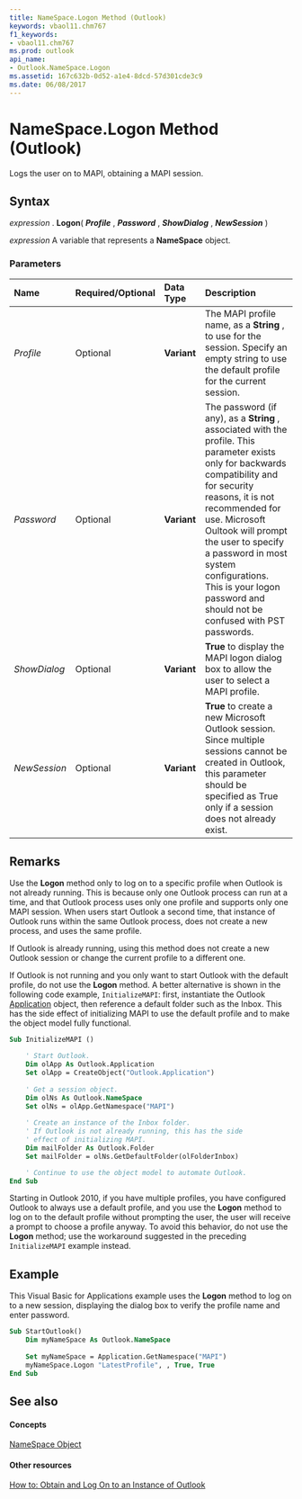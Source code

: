 ```yaml
---
title: NameSpace.Logon Method (Outlook)
keywords: vbaol11.chm767
f1_keywords:
- vbaol11.chm767
ms.prod: outlook
api_name:
- Outlook.NameSpace.Logon
ms.assetid: 167c632b-0d52-a1e4-8dcd-57d301cde3c9
ms.date: 06/08/2017
---
```



# NameSpace.Logon Method (Outlook)

Logs the user on to MAPI, obtaining a MAPI session.


## Syntax

 _expression_ . **Logon**( **_Profile_** , **_Password_** , **_ShowDialog_** , **_NewSession_** )

 _expression_ A variable that represents a **NameSpace** object.


### Parameters



|**Name**|**Required/Optional**|**Data Type**|**Description**|
|:-----|:-----|:-----|:-----|
| _Profile_|Optional| **Variant**|The MAPI profile name, as a  **String** , to use for the session. Specify an empty string to use the default profile for the current session.|
| _Password_|Optional| **Variant**|The password (if any), as a  **String** , associated with the profile. This parameter exists only for backwards compatibility and for security reasons, it is not recommended for use. Microsoft Oultook will prompt the user to specify a password in most system configurations. This is your logon password and should not be confused with PST passwords.|
| _ShowDialog_|Optional| **Variant**| **True** to display the MAPI logon dialog box to allow the user to select a MAPI profile.|
| _NewSession_|Optional| **Variant**| **True** to create a new Microsoft Outlook session. Since multiple sessions cannot be created in Outlook, this parameter should be specified as True only if a session does not already exist.|

## Remarks

Use the  **Logon** method only to log on to a specific profile when Outlook is not already running. This is because only one Outlook process can run at a time, and that Outlook process uses only one profile and supports only one MAPI session. When users start Outlook a second time, that instance of Outlook runs within the same Outlook process, does not create a new process, and uses the same profile.

If Outlook is already running, using this method does not create a new Outlook session or change the current profile to a different one. 

If Outlook is not running and you only want to start Outlook with the default profile, do not use the  **Logon** method. A better alternative is shown in the following code example, `InitializeMAPI`: first, instantiate the Outlook [Application](application-object-outlook.md) object, then reference a default folder such as the Inbox. This has the side effect of initializing MAPI to use the default profile and to make the object model fully functional.




```vb
Sub InitializeMAPI ()

    ' Start Outlook.
    Dim olApp As Outlook.Application
    Set olApp = CreateObject("Outlook.Application")
    
    ' Get a session object. 
    Dim olNs As Outlook.NameSpace
    Set olNs = olApp.GetNamespace("MAPI")
    
    ' Create an instance of the Inbox folder. 
    ' If Outlook is not already running, this has the side
    ' effect of initializing MAPI.
    Dim mailFolder As Outlook.Folder
    Set mailFolder = olNs.GetDefaultFolder(olFolderInbox)

    ' Continue to use the object model to automate Outlook.
End Sub
```

Starting in Outlook 2010, if you have multiple profiles, you have configured Outlook to always use a default profile, and you use the  **Logon** method to log on to the default profile without prompting the user, the user will receive a prompt to choose a profile anyway. To avoid this behavior, do not use the **Logon** method; use the workaround suggested in the preceding `InitializeMAPI` example instead.


## Example

This Visual Basic for Applications example uses the  **Logon** method to log on to a new session, displaying the dialog box to verify the profile name and enter password.


```vb
Sub StartOutlook() 
    Dim myNameSpace As Outlook.NameSpace 
  
    Set myNameSpace = Application.GetNamespace("MAPI") 
    myNameSpace.Logon "LatestProfile", , True, True 
End Sub
```


## See also


#### Concepts


[NameSpace Object](namespace-object-outlook.md)
#### Other resources


[How to: Obtain and Log On to an Instance of Outlook](http://msdn.microsoft.com/library/ef369364-6500-2759-3ef4-ed4411112e96%28Office.15%29.aspx)


